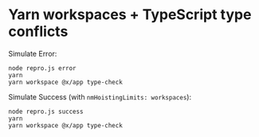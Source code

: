 # Yarn workspaces + TypeScript type conflicts

Simulate Error:

```
node repro.js error
yarn
yarn workspace @x/app type-check
```

Simulate Success (with `nmHoistingLimits: workspaces`):

```
node repro.js success
yarn
yarn workspace @x/app type-check
```